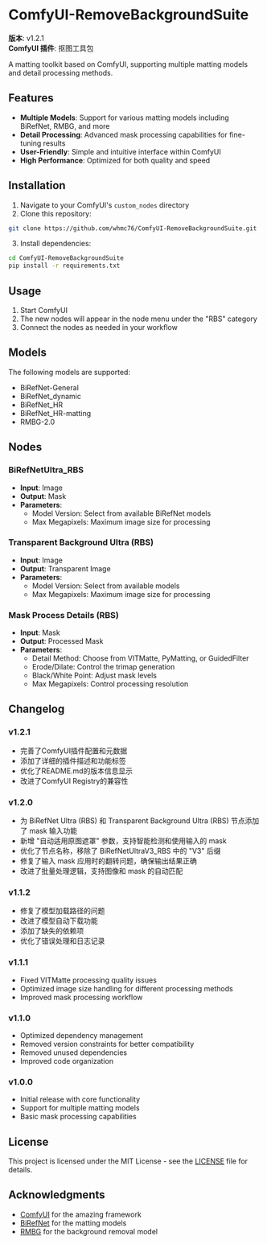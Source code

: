 # ComfyUI-RemoveBackgroundSuite

**版本**: v1.2.1  
**ComfyUI 插件**: 抠图工具包

A matting toolkit based on ComfyUI, supporting multiple matting models and detail processing methods.

## Features

- **Multiple Models**: Support for various matting models including BiRefNet, RMBG, and more
- **Detail Processing**: Advanced mask processing capabilities for fine-tuning results
- **User-Friendly**: Simple and intuitive interface within ComfyUI
- **High Performance**: Optimized for both quality and speed

## Installation

1. Navigate to your ComfyUI's `custom_nodes` directory
2. Clone this repository:
```bash
git clone https://github.com/whmc76/ComfyUI-RemoveBackgroundSuite.git
```
3. Install dependencies:
```bash
cd ComfyUI-RemoveBackgroundSuite
pip install -r requirements.txt
```

## Usage

1. Start ComfyUI
2. The new nodes will appear in the node menu under the "RBS" category
3. Connect the nodes as needed in your workflow

## Models

The following models are supported:

- BiRefNet-General
- BiRefNet_dynamic
- BiRefNet_HR
- BiRefNet_HR-matting
- RMBG-2.0

## Nodes

### BiRefNetUltra_RBS
- **Input**: Image
- **Output**: Mask
- **Parameters**:
  - Model Version: Select from available BiRefNet models
  - Max Megapixels: Maximum image size for processing

### Transparent Background Ultra (RBS)
- **Input**: Image
- **Output**: Transparent Image
- **Parameters**:
  - Model Version: Select from available models
  - Max Megapixels: Maximum image size for processing

### Mask Process Details (RBS)
- **Input**: Mask
- **Output**: Processed Mask
- **Parameters**:
  - Detail Method: Choose from VITMatte, PyMatting, or GuidedFilter
  - Erode/Dilate: Control the trimap generation
  - Black/White Point: Adjust mask levels
  - Max Megapixels: Control processing resolution

## Changelog

### v1.2.1
- 完善了ComfyUI插件配置和元数据
- 添加了详细的插件描述和功能标签
- 优化了README.md的版本信息显示
- 改进了ComfyUI Registry的兼容性

### v1.2.0
- 为 BiRefNet Ultra (RBS) 和 Transparent Background Ultra (RBS) 节点添加了 mask 输入功能
- 新增 "自动适用原图遮罩" 参数，支持智能检测和使用输入的 mask
- 优化了节点名称，移除了 BiRefNetUltraV3_RBS 中的 "V3" 后缀
- 修复了输入 mask 应用时的翻转问题，确保输出结果正确
- 改进了批量处理逻辑，支持图像和 mask 的自动匹配

### v1.1.2
- 修复了模型加载路径的问题
- 改进了模型自动下载功能
- 添加了缺失的依赖项
- 优化了错误处理和日志记录

### v1.1.1
- Fixed VITMatte processing quality issues
- Optimized image size handling for different processing methods
- Improved mask processing workflow

### v1.1.0
- Optimized dependency management
- Removed version constraints for better compatibility
- Removed unused dependencies
- Improved code organization

### v1.0.0
- Initial release with core functionality
- Support for multiple matting models
- Basic mask processing capabilities

## License

This project is licensed under the MIT License - see the [LICENSE](LICENSE) file for details.

## Acknowledgments

- [ComfyUI](https://github.com/comfyanonymous/ComfyUI) for the amazing framework
- [BiRefNet](https://github.com/ZhengPeng7/BiRefNet) for the matting models
- [RMBG](https://github.com/briaai/RMBG-2.0) for the background removal model
